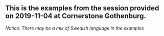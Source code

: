 ## This is the examples from the session provided on 2019-11-04 at Cornerstone Gothenburg.

*Notice: There may be a mix of Swedish language in the examples*